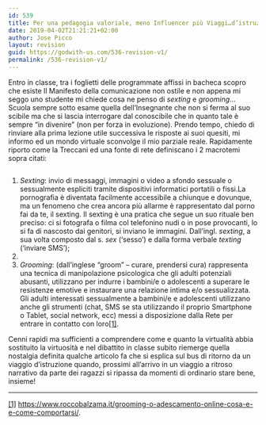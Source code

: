 ```yaml
---
id: 539
title: Per una pedagogia valoriale, meno Influencer più Viaggi…d’istruzione!
date: 2019-04-02T21:21:21+02:00
author: Jose Picco
layout: revision
guid: https://godwith-us.com/536-revision-v1/
permalink: /536-revision-v1/
---
```

Entro in classe, tra i foglietti delle programmate affissi in bacheca scopro che esiste Il Manifesto della comunicazione non ostile e non appena mi seggo uno studente mi chiede cosa ne penso di _sexting_ e _grooming_…Scuola sempre sotto esame quella dell’Insegnante che non si ferma al suo scibile ma che si lascia interrogare dal conoscibile che in quanto tale è sempre “in divenire” (non per forza in evoluzione). Prendo tempo, chiedo di rinviare alla prima lezione utile successiva le risposte ai suoi quesiti, mi informo ed un mondo virtuale sconvolge il mio parziale reale. Rapidamente riporto come la Treccani ed una fonte di rete definiscano i 2 macrotemi sopra citati: <figure class="wp-block-image">

<img src="https://godwith-us.com/wp-content/uploads/2019/04/cellulare2.jpg" alt="" class="wp-image-538" srcset="https://incercadidio.com/wp-content/uploads/2019/04/cellulare2.jpg 624w, https://incercadidio.com/wp-content/uploads/2019/04/cellulare2-300x179.jpg 300w" sizes="(max-width: 624px) 100vw, 624px" /> </figure> 

  1. _Sexting_: invio di messaggi, immagini o video a sfondo sessuale o sessualmente espliciti tramite dispositivi informatici portatili o fissi.La pornografia è diventata facilmente accessibile a chiunque e dovunque, ma un fenomeno che crea ancora più allarme è rappresentato dal porno fai da te, il sexting. Il sexting è una pratica che segue un suo rituale ben preciso: ci si fotografa o filma col telefonino nudi o in pose provocanti, lo si fa di nascosto dai genitori, si inviano le immagini. Dall&#8217;ingl. _sexting_, a sua volta composto dal s. _sex_ (&#8216;sesso&#8217;) e dalla forma verbale _texting_ (&#8216;inviare SMS&#8217;);
  2. 
  3. _Grooming_: (dall’inglese “groom” – curare, prendersi cura) rappresenta una tecnica di manipolazione psicologica che gli adulti potenziali abusanti, utilizzano per indurre i bambini/e o adolescenti a superare le resistenze emotive e instaurare una relazione intima e/o sessualizzata. Gli adulti interessati sessualmente a bambini/e e adolescenti utilizzano anche gli strumenti (chat, SMS se sta utilizzando il proprio Smartphone o Tablet, social network, ecc) messi a disposizione dalla Rete per entrare in contatto con loro[[1]](#_ftn1).

Cenni rapidi ma sufficienti a comprendere come e quanto la virtualità abbia sostituito la virtuosità e nel dibattito in classe subito riemerge quella nostalgia definita qualche articolo fa che si esplica sul bus di ritorno da un viaggio d’istruzione quando, prossimi all’arrivo in un viaggio a ritroso narrativo da parte dei ragazzi si ripassa da momenti di ordinario stare bene, insieme!  


<hr class="wp-block-separator" />

[[1]](#_ftnref1) https://www.roccobalzama.it/grooming-o-adescamento-online-cosa-e-e-come-comportarsi/.